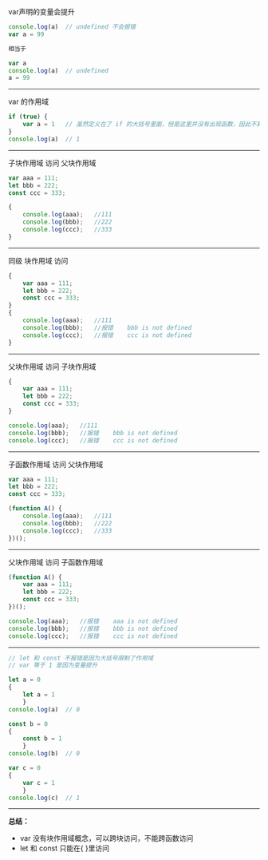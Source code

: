 var声明的变量会提升
```javascript
console.log(a)  // undefined 不会报错
var a = 99

相当于

var a
console.log(a)  // undefined
a = 99
```

------------

var 的作用域
```javascript
if (true) {
	var a = 1	// 虽然定义在了 if 的大括号里面，但是这里并没有出现函数，因此不算作用域嵌套
}
console.log(a)  // 1
```

------------



子块作用域 访问 父块作用域
```javascript
var aaa = 111;
let bbb = 222;
const ccc = 333;

{
	console.log(aaa);   //111
	console.log(bbb);   //222
	console.log(ccc);   //333
}
```

------------


同级 块作用域 访问
```javascript
{
	var aaa = 111;
	let bbb = 222;
	const ccc = 333;
}
{
	console.log(aaa);   //111
	console.log(bbb);   //报错	bbb is not defined
	console.log(ccc);   //报错	ccc is not defined
}
```

------------


父块作用域 访问 子块作用域
```javascript
{
	var aaa = 111;
	let bbb = 222;
	const ccc = 333;
}

console.log(aaa);   //111
console.log(bbb);   //报错	bbb is not defined
console.log(ccc);   //报错	ccc is not defined
```

------------


子函数作用域 访问 父块作用域
```javascript
var aaa = 111;
let bbb = 222;
const ccc = 333;

(function A() {
	console.log(aaa);   //111
	console.log(bbb);   //222
	console.log(ccc);   //333
})();
```

------------


父块作用域 访问 子函数作用域
```javascript
(function A() {
	var aaa = 111;
	let bbb = 222;
	const ccc = 333;
})();

console.log(aaa);   //报错	aaa is not defined
console.log(bbb);   //报错	bbb is not defined
console.log(ccc);   //报错	ccc is not defined
```

------------



```javascript
// let 和 const 不报错是因为大括号限制了作用域
// var 等于 1 是因为变量提升

let a = 0
{
	let a = 1
	}
console.log(a)  // 0

const b = 0
{
	const b = 1
	}
console.log(b)  // 0

var c = 0
{
	var c = 1
	}
console.log(c)  // 1
```

------------


**总结：**
- var 没有块作用域概念，可以跨块访问，不能跨函数访问
- let 和 const 只能在{ }里访问